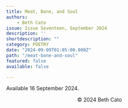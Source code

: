 ```yaml
---
title: Meat, Bone, and Soul
authors:
    - Beth Cato
issue: Issue Seventeen, September 2024
description: ''
shortdescription: ""
category: POETRY
date: "2024-09-09T01:05:00.000Z"
path: "/meat-bone-and-soul"
featured: false
available: false

---
```


Available 16 September 2024.


<p style="text-align: center;">© 2024 Beth Cato</p>

